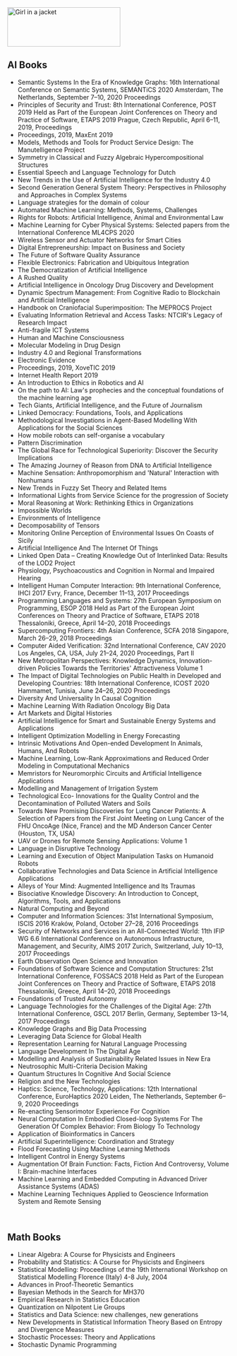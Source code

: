 <img src="https://github.com/manjunath5496/List-of-effects/blob/main/1/1024px-CC-BY-NC-ND.svg.png" alt="Girl in a jacket" width="256" height="89">

</br>


<h2>AI Books </h2>



<ul>

                             

 <li><a target="_blank" href="https://github.com/manjunath5496/Open-Access-CS-Books/blob/master/ar(1).pdf" style="text-decoration:none;">Semantic Systems In the Era of Knowledge Graphs: 16th International Conference on Semantic Systems, SEMANTiCS 2020 Amsterdam, The Netherlands, September 7–10, 2020 Proceedings </a></li>

 <li><a target="_blank" href="https://github.com/manjunath5496/Open-Access-CS-Books/blob/master/ar(2).pdf" style="text-decoration:none;">Principles of Security
and Trust: 8th International Conference, POST 2019 Held as Part of the European Joint Conferences on Theory and Practice of Software, ETAPS 2019 Prague, Czech Republic, April 6–11, 2019, Proceedings</a></li>

<li><a target="_blank" href="https://github.com/manjunath5496/Open-Access-CS-Books/blob/master/ar(3).pdf" style="text-decoration:none;">Proceedings, 2019, MaxEnt 2019</a></li>
 <li><a target="_blank" href="https://github.com/manjunath5496/Open-Access-CS-Books/blob/master/ar(4).pdf" style="text-decoration:none;">Models, Methods
and Tools for Product Service Design: The Manutelligence Project</a></li>                              
<li><a target="_blank" href="https://github.com/manjunath5496/Open-Access-CS-Books/blob/master/ar(5).pdf" style="text-decoration:none;">Symmetry in Classical
and Fuzzy Algebraic Hypercompositional Structures</a></li>
<li><a target="_blank" href="https://github.com/manjunath5496/Open-Access-CS-Books/blob/master/ar(6).pdf" style="text-decoration:none;">Essential Speech
and Language Technology for Dutch</a></li>
 <li><a target="_blank" href="https://github.com/manjunath5496/Open-Access-CS-Books/blob/master/ar(7).pdf" style="text-decoration:none;">New Trends in the Use of
Artificial Intelligence for the Industry 4.0</a></li>

 <li><a target="_blank" href="https://github.com/manjunath5496/Open-Access-CS-Books/blob/master/ar(8).pdf" style="text-decoration:none;"> Second Generation
General System Theory: Perspectives in Philosophy and Approaches in Complex Systems </a></li>
   <li><a target="_blank" href="https://github.com/manjunath5496/Open-Access-CS-Books/blob/master/ar(9).pdf" style="text-decoration:none;">Language
strategies for the domain of colour</a></li>
  
   
 <li><a target="_blank" href="https://github.com/manjunath5496/Open-Access-CS-Books/blob/master/ar(10).pdf" style="text-decoration:none;">Automated Machine
Learning: Methods, Systems, Challenges</a></li>                              
<li><a target="_blank" href="https://github.com/manjunath5496/Open-Access-CS-Books/blob/master/ar(11).pdf" style="text-decoration:none;">Rights for Robots: Artificial Intelligence, Animal and Environmental Law</a></li>
<li><a target="_blank" href="https://github.com/manjunath5496/Open-Access-CS-Books/blob/master/ar(12).pdf" style="text-decoration:none;">Machine Learning for Cyber
Physical Systems: Selected papers from the International Conference ML4CPS 2020</a></li>
<li><a target="_blank" href="https://github.com/manjunath5496/Open-Access-CS-Books/blob/master/ar(13).pdf" style="text-decoration:none;">Wireless Sensor
and Actuator Networks for Smart Cities</a></li>

<li><a target="_blank" href="https://github.com/manjunath5496/Open-Access-CS-Books/blob/master/ar(14).pdf" style="text-decoration:none;">Digital
Entrepreneurship: Impact on Business and Society</a></li>
                              
<li><a target="_blank" href="https://github.com/manjunath5496/Open-Access-CS-Books/blob/master/ar(15).pdf" style="text-decoration:none;">The Future
of Software Quality Assurance</a></li>

<li><a target="_blank" href="https://github.com/manjunath5496/Open-Access-CS-Books/blob/master/ar(16).pdf" style="text-decoration:none;">Flexible
Electronics: Fabrication and Ubiquitous Integration</a></li>

  <li><a target="_blank" href="https://github.com/manjunath5496/Open-Access-CS-Books/blob/master/ar(17).pdf" style="text-decoration:none;">The Democratization of Artificial Intelligence</a></li>   
  
<li><a target="_blank" href="https://github.com/manjunath5496/Open-Access-CS-Books/blob/master/ar(18).pdf" style="text-decoration:none;">A Rushed Quality </a></li> 

  
<li><a target="_blank" href="https://github.com/manjunath5496/Open-Access-CS-Books/blob/master/ar(19).pdf" style="text-decoration:none;">Artificial Intelligence in
Oncology Drug Discovery and Development</a></li> 

<li><a target="_blank" href="https://github.com/manjunath5496/Open-Access-CS-Books/blob/master/ar(20).pdf" style="text-decoration:none;">Dynamic Spectrum
Management: From Cognitive Radio to Blockchain and Artificial Intelligence</a></li>

<li><a target="_blank" href="https://github.com/manjunath5496/Open-Access-CS-Books/blob/master/ar(21).pdf" style="text-decoration:none;">Handbook on
Craniofacial Superimposition: The MEPROCS Project</a></li>
<li><a target="_blank" href="https://github.com/manjunath5496/Open-Access-CS-Books/blob/master/ar(22).pdf" style="text-decoration:none;">Evaluating
Information Retrieval and Access Tasks: NTCIR's Legacy of Research Impact</a></li> 
 <li><a target="_blank" href="https://github.com/manjunath5496/Open-Access-CS-Books/blob/master/ar(23).pdf" style="text-decoration:none;">Anti-fragile
ICT Systems</a></li> 
 

   <li><a target="_blank" href="https://github.com/manjunath5496/Open-Access-CS-Books/blob/master/ar(24).pdf" style="text-decoration:none;">Human and Machine Consciousness</a></li>
 
   <li><a target="_blank" href="https://github.com/manjunath5496/Open-Access-CS-Books/blob/master/ar(25).pdf" style="text-decoration:none;">Molecular
Modeling in Drug Design</a></li>                              
 <li><a target="_blank" href="https://github.com/manjunath5496/Open-Access-CS-Books/blob/master/ar(26).pdf" style="text-decoration:none;">Industry 4.0 and Regional
Transformations</a></li>
 <li><a target="_blank" href="https://github.com/manjunath5496/Open-Access-CS-Books/blob/master/ar(27).pdf" style="text-decoration:none;">Electronic Evidence</a></li>
   
 
   <li><a target="_blank" href="https://github.com/manjunath5496/Open-Access-CS-Books/blob/master/ar(28).pdf" style="text-decoration:none;">Proceedings, 2019, XoveTIC 2019</a></li>
 
   <li><a target="_blank" href="https://github.com/manjunath5496/Open-Access-CS-Books/blob/master/ar(29).pdf" style="text-decoration:none;">Internet Health Report 2019 </a></li>                              

  <li><a target="_blank" href="https://github.com/manjunath5496/Open-Access-CS-Books/blob/master/ar(30).pdf" style="text-decoration:none;">An Introduction
to Ethics in Robotics and AI</a></li>
 
   <li><a target="_blank" href="https://github.com/manjunath5496/Open-Access-CS-Books/blob/master/ar(31).pdf" style="text-decoration:none;">On the path to AI: Law's prophecies and the conceptual foundations of the machine learning age</a></li> 
    <li><a target="_blank" href="https://github.com/manjunath5496/Open-Access-CS-Books/blob/master/ar(32).pdf" style="text-decoration:none;">Tech Giants, Artificial
Intelligence, and the Future of Journalism</a></li> 

   <li><a target="_blank" href="https://github.com/manjunath5496/Open-Access-CS-Books/blob/master/ar(33).pdf" style="text-decoration:none;">Linked
Democracy: Foundations, Tools, and Applications</a></li>                              

  <li><a target="_blank" href="https://github.com/manjunath5496/Open-Access-CS-Books/blob/master/ar(34).pdf" style="text-decoration:none;">Methodological
Investigations in Agent-Based Modelling With Applications for the Social Sciences</a></li> 
 
  <li><a target="_blank" href="https://github.com/manjunath5496/Open-Access-CS-Books/blob/master/ar(35).pdf" style="text-decoration:none;">How mobile
robots can self-organise a vocabulary</a></li> 

  <li><a target="_blank" href="https://github.com/manjunath5496/Open-Access-CS-Books/blob/master/ar(36).pdf" style="text-decoration:none;">Pattern Discrimination</a></li> 
 
<li><a target="_blank" href="https://github.com/manjunath5496/Open-Access-CS-Books/blob/master/ar(37).pdf" style="text-decoration:none;">The Global Race for Technological Superiority: Discover the Security Implications</a></li>
 <li><a target="_blank" href="https://github.com/manjunath5496/Open-Access-CS-Books/blob/master/ar(38).pdf" style="text-decoration:none;">The Amazing
Journey of Reason from DNA to Artificial Intelligence</a></li>
<li><a target="_blank" href="https://github.com/manjunath5496/Open-Access-CS-Books/blob/master/ar(39).pdf" style="text-decoration:none;">Machine Sensation: Anthropomorphism and 'Natural' Interaction with Nonhumans</a></li>
 <li><a target="_blank" href="https://github.com/manjunath5496/Open-Access-CS-Books/blob/master/ar(40).pdf" style="text-decoration:none;">New Trends
in Fuzzy Set Theory and Related Items</a></li>                              
<li><a target="_blank" href="https://github.com/manjunath5496/Open-Access-CS-Books/blob/master/ar(41).pdf" style="text-decoration:none;">Informational Lights
from Service Science for the progression of Society</a></li>
<li><a target="_blank" href="https://github.com/manjunath5496/Open-Access-CS-Books/blob/master/ar(42).pdf" style="text-decoration:none;">Moral Reasoning at Work: 
Rethinking Ethics in Organizations</a></li>
 
  <li><a target="_blank" href="https://github.com/manjunath5496/Open-Access-CS-Books/blob/master/ar(43).pdf" style="text-decoration:none;">Impossible Worlds</a></li>
 <li><a target="_blank" href="https://github.com/manjunath5496/Open-Access-CS-Books/blob/master/ar(44).pdf" style="text-decoration:none;">Environments of Intelligence</a></li>
   <li><a target="_blank" href="https://github.com/manjunath5496/Open-Access-CS-Books/blob/master/ar(45).pdf" style="text-decoration:none;">Decomposability
of Tensors</a></li>  
   
<li><a target="_blank" href="https://github.com/manjunath5496/Open-Access-CS-Books/blob/master/ar(46).pdf" style="text-decoration:none;">Monitoring Online Perception of
Environmental Issues On Coasts of Sicily</a></li> 
                             
<li><a target="_blank" href="https://github.com/manjunath5496/Open-Access-CS-Books/blob/master/ar(47).pdf" style="text-decoration:none;">Artificial Intelligence
And The Internet Of Things</a></li>
<li><a target="_blank" href="https://github.com/manjunath5496/Open-Access-CS-Books/blob/master/ar(48).pdf" style="text-decoration:none;">Linked Open Data –
Creating Knowledge Out of Interlinked Data: Results of the LOD2 Project</a></li>

<li><a target="_blank" href="https://github.com/manjunath5496/Open-Access-CS-Books/blob/master/ar(49).pdf" style="text-decoration:none;">Physiology, Psychoacoustics
and Cognition in Normal and Impaired Hearing</a></li>
                              
<li><a target="_blank" href="https://github.com/manjunath5496/Open-Access-CS-Books/blob/master/ar(50).pdf" style="text-decoration:none;">Intelligent
Human Computer Interaction: 9th International Conference, IHCI 2017 Evry, France, December 11–13, 2017 Proceedings</a></li>
<li><a target="_blank" href="https://github.com/manjunath5496/Open-Access-CS-Books/blob/master/ar(51).pdf" style="text-decoration:none;">Programming
Languages and Systems: 27th European Symposium on Programming, ESOP 2018 Held as Part of the European Joint Conferences on Theory and Practice of Software, ETAPS 2018
Thessaloniki, Greece, April 14–20, 2018 Proceedings</a></li>
<li><a target="_blank" href="https://github.com/manjunath5496/Open-Access-CS-Books/blob/master/ar(52).pdf" style="text-decoration:none;">Supercomputing Frontiers: 
4th Asian Conference, SCFA 2018 Singapore, March 26–29, 2018 Proceedings</a></li>

<li><a target="_blank" href="https://github.com/manjunath5496/Open-Access-CS-Books/blob/master/ar(53).pdf" style="text-decoration:none;">Computer Aided
Verification: 32nd International Conference, CAV 2020 Los Angeles, CA, USA, July 21–24, 2020 Proceedings, Part II</a></li>
 
<li><a target="_blank" href="https://github.com/manjunath5496/Open-Access-CS-Books/blob/master/ar(54).pdf" style="text-decoration:none;">New Metropolitan
Perspectives: Knowledge Dynamics, Innovation-driven Policies Towards the Territories' Attractiveness Volume 1 </a></li>

<li><a target="_blank" href="https://github.com/manjunath5496/Open-Access-CS-Books/blob/master/ar(55).pdf" style="text-decoration:none;">The Impact of Digital
Technologies on Public Health in Developed and Developing Countries: 18th International Conference, ICOST 2020 Hammamet, Tunisia, June 24–26, 2020 Proceedings</a></li>
 
  <li><a target="_blank" href="https://github.com/manjunath5496/Open-Access-CS-Books/blob/master/ar(56).pdf" style="text-decoration:none;">Diversity And Universality
In Causal Cognition </a></li>                              

  <li><a target="_blank" href="https://github.com/manjunath5496/Open-Access-CS-Books/blob/master/ar(57).pdf" style="text-decoration:none;">Machine Learning With
Radiation Oncology Big Data</a></li>
 
   <li><a target="_blank" href="https://github.com/manjunath5496/Open-Access-CS-Books/blob/master/ar(58).pdf" style="text-decoration:none;">Art Markets and
Digital Histories</a></li>
    <li><a target="_blank" href="https://github.com/manjunath5496/Open-Access-CS-Books/blob/master/ar(59).pdf" style="text-decoration:none;">Artificial Intelligence
for Smart and Sustainable Energy Systems and Applications</a></li>
 
  <li><a target="_blank" href="https://github.com/manjunath5496/Open-Access-CS-Books/blob/master/ar(60).pdf" style="text-decoration:none;">Intelligent
Optimization Modelling in Energy Forecasting</a></li>
 
   <li><a target="_blank" href="https://github.com/manjunath5496/Open-Access-CS-Books/blob/master/ar(61).pdf" style="text-decoration:none;"> Intrinsic Motivations And
Open-ended Development In Animals, Humans, And Robots</a></li>
 
   <li><a target="_blank" href="https://github.com/manjunath5496/Open-Access-CS-Books/blob/master/ar(62).pdf" style="text-decoration:none;">Machine Learning,
Low-Rank Approximations and Reduced Order Modeling in Computational Mechanics</a></li>
 
   <li><a target="_blank" href="https://github.com/manjunath5496/Open-Access-CS-Books/blob/master/ar(63).pdf" style="text-decoration:none;">Memristors for
Neuromorphic Circuits and Artificial Intelligence Applications</a></li>                              

  <li><a target="_blank" href="https://github.com/manjunath5496/Open-Access-CS-Books/blob/master/ar(64).pdf" style="text-decoration:none;">Modelling and
Management of Irrigation System</a></li>
 
   <li><a target="_blank" href="https://github.com/manjunath5496/Open-Access-CS-Books/blob/master/ar(65).pdf" style="text-decoration:none;">Technological Eco-
Innovations for the Quality Control and the Decontamination of Polluted Waters and Soils </a></li> 

   <li><a target="_blank" href="https://github.com/manjunath5496/Open-Access-CS-Books/blob/master/ar(66).pdf" style="text-decoration:none;">Towards New Promising Discoveries
for Lung Cancer Patients: A Selection of Papers from the First Joint Meeting on Lung Cancer of the FHU OncoAge (Nice, France) and the MD Anderson Cancer Center (Houston, TX, USA)</a></li> 
 
   <li><a target="_blank" href="https://github.com/manjunath5496/Open-Access-CS-Books/blob/master/ar(67).pdf" style="text-decoration:none;">UAV or Drones for Remote
Sensing Applications: Volume 1</a></li>                              

  <li><a target="_blank" href="https://github.com/manjunath5496/Open-Access-CS-Books/blob/master/ar(68).pdf" style="text-decoration:none;">Language in Disruptive Technology</a></li> 
 
  
   <li><a target="_blank" href="https://github.com/manjunath5496/Open-Access-CS-Books/blob/master/ar(69).pdf" style="text-decoration:none;">Learning and Execution of Object Manipulation Tasks on Humanoid Robots</a></li>                              

  <li><a target="_blank" href="https://github.com/manjunath5496/Open-Access-CS-Books/blob/master/ar(70).pdf" style="text-decoration:none;">Collaborative Technologies and Data
Science in Artificial Intelligence Applications</a></li> 
  
 
 <li><a target="_blank" href="https://github.com/manjunath5496/Open-Access-CS-Books/blob/master/ar(71).pdf" style="text-decoration:none;">Alleys of Your Mind:
Augmented Intelligence and Its Traumas</a></li>
 
 <li><a target="_blank" href="https://github.com/manjunath5496/Open-Access-CS-Books/blob/master/ar(72).pdf" style="text-decoration:none;">Bisociative
Knowledge Discovery: An Introduction to Concept, Algorithms, Tools, and Applications</a></li> 
 
 
 <li><a target="_blank" href="https://github.com/manjunath5496/Open-Access-CS-Books/blob/master/ar(73).pdf" style="text-decoration:none;">Natural Computing
and Beyond</a></li>
  <li><a target="_blank" href="https://github.com/manjunath5496/Open-Access-CS-Books/blob/master/ar(74).pdf" style="text-decoration:none;">Computer and
Information Sciences: 31st International Symposium, ISCIS 2016 Kraków, Poland, October 27–28, 2016 Proceedings</a></li>
    <li><a target="_blank" href="https://github.com/manjunath5496/Open-Access-CS-Books/blob/master/ar(75).pdf" style="text-decoration:none;">Security of Networks
and Services in an All-Connected World: 11th IFIP WG 6.6 International Conference on Autonomous Infrastructure, Management, and Security, AIMS 2017 Zurich, Switzerland, July 10–13, 2017 Proceedings</a></li>                        
<li><a target="_blank" href="https://github.com/manjunath5496/Open-Access-CS-Books/blob/master/ar(76).pdf" style="text-decoration:none;">Earth Observation
Open Science and Innovation</a></li>

 <li><a target="_blank" href="https://github.com/manjunath5496/Open-Access-CS-Books/blob/master/ar(77).pdf" style="text-decoration:none;">Foundations
of Software Science and Computation Structures: 21st International Conference, FOSSACS 2018 Held as Part of the European Joint Conferences on Theory and Practice of Software, ETAPS 2018 Thessaloniki, Greece, April 14–20, 2018 Proceedings</a></li> 
 
 
 <li><a target="_blank" href="https://github.com/manjunath5496/Open-Access-CS-Books/blob/master/ar(78).pdf" style="text-decoration:none;">Foundations of Trusted
Autonomy</a></li>
  <li><a target="_blank" href="https://github.com/manjunath5496/Open-Access-CS-Books/blob/master/ar(79).pdf" style="text-decoration:none;">Language Technologies
for the Challenges of the Digital Age: 27th International Conference, GSCL 2017 Berlin, Germany, September 13–14, 2017 Proceedings</a></li>


 <li><a target="_blank" href="https://github.com/manjunath5496/Open-Access-CS-Books/blob/master/ar(80).pdf" style="text-decoration:none;">Knowledge Graphs and
Big Data Processing</a></li> 
 
 
 <li><a target="_blank" href="https://github.com/manjunath5496/Open-Access-CS-Books/blob/master/ar(81).pdf" style="text-decoration:none;">Leveraging Data Science for Global Health</a></li>
  <li><a target="_blank" href="https://github.com/manjunath5496/Open-Access-CS-Books/blob/master/ar(82).pdf" style="text-decoration:none;">Representation
Learning for Natural Language Processing</a></li>

 <li><a target="_blank" href="https://github.com/manjunath5496/Open-Access-CS-Books/blob/master/ar(83).pdf" style="text-decoration:none;">Language Development In
The Digital Age</a></li>
  <li><a target="_blank" href="https://github.com/manjunath5496/Open-Access-CS-Books/blob/master/ar(84).pdf" style="text-decoration:none;">Modelling and
Analysis of Sustainability Related Issues in New Era</a></li>

 <li><a target="_blank" href="https://github.com/manjunath5496/Open-Access-CS-Books/blob/master/ar(85).pdf" style="text-decoration:none;">Neutrosophic
Multi-Criteria Decision Making</a></li>
  <li><a target="_blank" href="https://github.com/manjunath5496/Open-Access-CS-Books/blob/master/ar(86).pdf" style="text-decoration:none;">Quantum Structures In Cognitive
And Social Science</a></li>

 <li><a target="_blank" href="https://github.com/manjunath5496/Open-Access-CS-Books/blob/master/ar(87).pdf" style="text-decoration:none;">Religion and the
New Technologies</a></li>
  <li><a target="_blank" href="https://github.com/manjunath5496/Open-Access-CS-Books/blob/master/ar(88).pdf" style="text-decoration:none;">Haptics: Science,
Technology, Applications: 12th International Conference, EuroHaptics 2020 Leiden, The Netherlands, September 6–9, 2020 Proceedings</a></li>
  <li><a target="_blank" href="https://github.com/manjunath5496/Open-Access-CS-Books/blob/master/ar(89).pdf" style="text-decoration:none;">Re-enacting Sensorimotor
Experience For Cognition</a></li>
  
  
  <li><a target="_blank" href="https://github.com/manjunath5496/Open-Access-CS-Books/blob/master/ar(90).pdf" style="text-decoration:none;"> Neural Computation In Embodied
Closed-loop Systems For The Generation Of Complex Behavior: From Biology To Technology</a></li>
  <li><a target="_blank" href="https://github.com/manjunath5496/Open-Access-CS-Books/blob/master/ar(91).pdf" style="text-decoration:none;">Application of
Bioinformatics in Cancers</a></li>

 <li><a target="_blank" href="https://github.com/manjunath5496/Open-Access-CS-Books/blob/master/ar(92).pdf" style="text-decoration:none;">Artificial
Superintelligence: Coordination and Strategy</a></li>
  <li><a target="_blank" href="https://github.com/manjunath5496/Open-Access-CS-Books/blob/master/ar(93).pdf" style="text-decoration:none;">Flood Forecasting
Using Machine Learning Methods</a></li>
  <li><a target="_blank" href="https://github.com/manjunath5496/Open-Access-CS-Books/blob/master/ar(94).pdf" style="text-decoration:none;">Intelligent Control
in Energy Systems</a></li> 
  
   <li><a target="_blank" href="https://github.com/manjunath5496/Open-Access-CS-Books/blob/master/ar(95).pdf" style="text-decoration:none;">Augmentation Of Brain Function:
Facts, Fiction And Controversy, Volume I: Brain-machine Interfaces</a></li>  
  
<li><a target="_blank" href="https://github.com/manjunath5496/Open-Access-CS-Books/blob/master/ar(96).pdf" style="text-decoration:none;">Machine Learning
and Embedded Computing in Advanced Driver Assistance Systems (ADAS)</a></li> 
  
  
<li><a target="_blank" href="https://github.com/manjunath5496/Open-Access-CS-Books/blob/master/ar(97).pdf" style="text-decoration:none;">Machine Learning
Techniques Applied to Geoscience Information System and Remote Sensing</a></li>



</ul>
</br>

<h2>Math Books </h2>



<ul>

                             

 <li><a target="_blank" href="https://github.com/manjunath5496/Open-Access-CS-Books/blob/master/math(1).pdf" style="text-decoration:none;">Linear Algebra: A
Course for Physicists and Engineers</a></li>

 <li><a target="_blank" href="https://github.com/manjunath5496/Open-Access-CS-Books/blob/master/math(2).pdf" style="text-decoration:none;">Probability and
Statistics: A Course for Physicists and Engineers</a></li>

<li><a target="_blank" href="https://github.com/manjunath5496/Open-Access-CS-Books/blob/master/math(3).pdf" style="text-decoration:none;">Statistical Modelling:
Proceedings of the 19th International Workshop on Statistical Modelling Florence (Italy) 4-8 July, 2004</a></li>
 <li><a target="_blank" href="https://github.com/manjunath5496/Open-Access-CS-Books/blob/master/math(4).pdf" style="text-decoration:none;">Advances in Proof-Theoretic
Semantics</a></li>                              
<li><a target="_blank" href="https://github.com/manjunath5496/Open-Access-CS-Books/blob/master/math(5).pdf" style="text-decoration:none;">Bayesian
Methods in the Search for MH370</a></li>
<li><a target="_blank" href="https://github.com/manjunath5496/Open-Access-CS-Books/blob/master/math(6).pdf" style="text-decoration:none;">Empirical Research
in Statistics Education</a></li>
 <li><a target="_blank" href="https://github.com/manjunath5496/Open-Access-CS-Books/blob/master/math(7).pdf" style="text-decoration:none;">Quantization on Nilpotent
Lie Groups</a></li>

 <li><a target="_blank" href="https://github.com/manjunath5496/Open-Access-CS-Books/blob/master/math(8).pdf" style="text-decoration:none;"> Statistics and Data Science:
new challenges, new generations </a></li>
   <li><a target="_blank" href="https://github.com/manjunath5496/Open-Access-CS-Books/blob/master/math(9).pdf" style="text-decoration:none;">New Developments
in Statistical Information Theory Based on Entropy and Divergence Measures</a></li>
  
   
 <li><a target="_blank" href="https://github.com/manjunath5496/Open-Access-CS-Books/blob/master/math(10).pdf" style="text-decoration:none;">Stochastic
Processes: Theory and Applications</a></li>                              
<li><a target="_blank" href="https://github.com/manjunath5496/Open-Access-CS-Books/blob/master/math(11).pdf" style="text-decoration:none;">Stochastic Dynamic Programming</a></li>
</ul>



